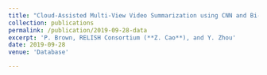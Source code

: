 ```yaml
---
title: "Cloud-Assisted Multi-View Video Summarization using CNN and Bi-Directional LSTM"
collection: publications
permalink: /publication/2019-09-28-data
excerpt: 'P. Brown, RELISH Consortium (**Z. Cao**), and Y. Zhou'
date: 2019-09-28
venue: 'Database'

---
```

